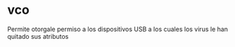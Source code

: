 # vco
Permite otorgale permiso a los dispositivos USB a los cuales los virus le han quitado sus atributos
